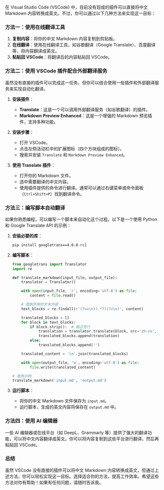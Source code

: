 在 Visual Studio Code (VSCode) 中，目前没有现成的插件可以直接将中文 Markdown 内容转换成英文。不过，你可以通过以下几种方法来实现这一目标：

### 方法一：使用在线翻译工具

1. **复制内容**：将你的中文 Markdown 内容复制到剪贴板。
2. **在线翻译**：使用在线翻译工具，如谷歌翻译（Google Translate）、百度翻译等，将内容翻译成英文。
3. **粘贴回 VSCode**：将翻译后的内容粘贴回 VSCode。

### 方法二：使用 VSCode 插件配合外部翻译服务

虽然没有直接的插件可以完成这一任务，但你可以结合使用一些插件和外部翻译服务来实现自动化翻译。

1. **安装插件**：
   - **Translate**：这是一个可以调用外部翻译服务（如谷歌翻译）的插件。
   - **Markdown Preview Enhanced**：这是一个增强的 Markdown 预览插件，支持多种功能。

2. **安装步骤**：
   - 打开 VSCode。
   - 点击左侧活动栏中的扩展图标（四个方块组成的图标）。
   - 搜索并安装 `Translate` 和 `Markdown Preview Enhanced`。

3. **使用 Translate 插件**：
   - 打开你的 Markdown 文件。
   - 选中需要翻译的中文内容。
   - 使用插件提供的命令进行翻译。通常可以通过右键菜单或命令面板（`Ctrl+Shift+P`）找到翻译命令。

### 方法三：编写脚本自动翻译

如果你熟悉编程，可以编写一个脚本来自动化这个过程。以下是一个使用 Python 和 Google Translate API 的示例：

1. **安装必要的库**：
   ```bash
   pip install googletrans==4.0.0-rc1
   ```

2. **编写脚本**：
   ```python
   from googletrans import Translator
   import re

   def translate_markdown(input_file, output_file):
       translator = Translator()

       with open(input_file, 'r', encoding='utf-8') as file:
           content = file.read()

       # 提取所有的文本内容
       text_blocks = re.findall(r'(?<=\n)(.*?)(?=\n)', content)

       translated_blocks = []
       for block in text_blocks:
           if block.strip():  # 跳过空行
               translation = translator.translate(block, src='zh-cn', dest='en').text
               translated_blocks.append(translation)
           else:
               translated_blocks.append('')

       translated_content = '\n'.join(translated_blocks)

       with open(output_file, 'w', encoding='utf-8') as file:
           file.write(translated_content)

   # 使用示例
   translate_markdown('input.md', 'output.md')
   ```

3. **运行脚本**：
   - 将你的中文 Markdown 文件保存为 `input.md`。
   - 运行脚本，生成的英文内容将保存在 `output.md` 中。

### 方法四：使用 AI 编辑器

一些 AI 编辑器或在线平台（如 DeepL、Grammarly 等）提供了强大的翻译功能，可以将中文内容翻译成英文。你可以将内容复制到这些平台进行翻译，然后再粘贴回 VSCode。

### 总结

虽然 VSCode 没有直接的插件可以将中文 Markdown 内容转换成英文，但通过上述方法，你可以轻松实现这一目标。选择适合你的方法，提高工作效率。希望这些方法对你有帮助！如果有任何问题，请随时告诉我。